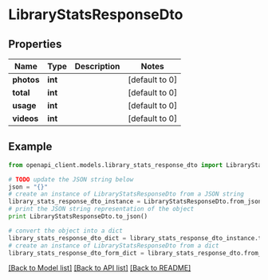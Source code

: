 # LibraryStatsResponseDto


## Properties

Name | Type | Description | Notes
------------ | ------------- | ------------- | -------------
**photos** | **int** |  | [default to 0]
**total** | **int** |  | [default to 0]
**usage** | **int** |  | [default to 0]
**videos** | **int** |  | [default to 0]

## Example

```python
from openapi_client.models.library_stats_response_dto import LibraryStatsResponseDto

# TODO update the JSON string below
json = "{}"
# create an instance of LibraryStatsResponseDto from a JSON string
library_stats_response_dto_instance = LibraryStatsResponseDto.from_json(json)
# print the JSON string representation of the object
print LibraryStatsResponseDto.to_json()

# convert the object into a dict
library_stats_response_dto_dict = library_stats_response_dto_instance.to_dict()
# create an instance of LibraryStatsResponseDto from a dict
library_stats_response_dto_form_dict = library_stats_response_dto.from_dict(library_stats_response_dto_dict)
```
[[Back to Model list]](../README.md#documentation-for-models) [[Back to API list]](../README.md#documentation-for-api-endpoints) [[Back to README]](../README.md)


